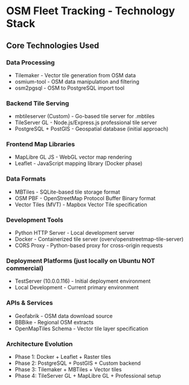 # OSM Fleet Tracking - Technology Stack

## Core Technologies Used
### Data Processing

- Tilemaker - Vector tile generation from OSM data
- osmium-tool - OSM data manipulation and filtering
- osm2pgsql - OSM to PostgreSQL import tool

### Backend Tile Serving

- mbtileserver (Custom) - Go-based tile server for .mbtiles
- TileServer GL - Node.js/Express.js professional tile server
- PostgreSQL + PostGIS - Geospatial database (initial approach)

### Frontend Map Libraries

- MapLibre GL JS - WebGL vector map rendering
- Leaflet - JavaScript mapping library (Docker phase)

### Data Formats

- MBTiles - SQLite-based tile storage format
- OSM PBF - OpenStreetMap Protocol Buffer Binary format
- Vector Tiles (MVT) - Mapbox Vector Tile specification

### Development Tools

- Python HTTP Server - Local development server
- Docker - Containerized tile server (overv/openstreetmap-tile-server)
- CORS Proxy - Python-based proxy for cross-origin requests

### Deployment Platforms (just locally on Ubuntu NOT commercial)

- TestServer (10.0.0.116) - Initial deployment environment
- Local Development - Current primary environment
  

### APIs & Services

- Geofabrik - OSM data download source
- BBBike - Regional OSM extracts
- OpenMapTiles Schema - Vector tile layer specification

### Architecture Evolution
- Phase 1: Docker + Leaflet + Raster tiles
- Phase 2: PostgreSQL + PostGIS + Custom backend
- Phase 3: Tilemaker + MBTiles + Vector tiles
- Phase 4: TileServer GL + MapLibre GL + Professional setup

